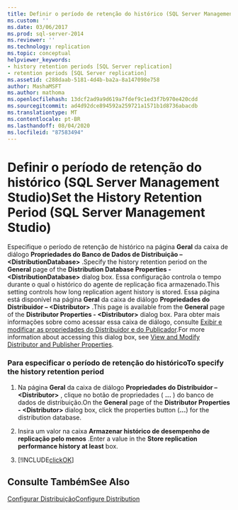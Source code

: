 ```yaml
---
title: Definir o período de retenção do histórico (SQL Server Management Studio) | Microsoft Docs
ms.custom: ''
ms.date: 03/06/2017
ms.prod: sql-server-2014
ms.reviewer: ''
ms.technology: replication
ms.topic: conceptual
helpviewer_keywords:
- history retention periods [SQL Server replication]
- retention periods [SQL Server replication]
ms.assetid: c288daab-5181-4d4b-ba2a-8a147098e758
author: MashaMSFT
ms.author: mathoma
ms.openlocfilehash: 13dcf2ad9a9d619a7fdef9c1ed3f7b970e420cdd
ms.sourcegitcommit: ad4d92dce894592a259721a1571b1d8736abacdb
ms.translationtype: MT
ms.contentlocale: pt-BR
ms.lasthandoff: 08/04/2020
ms.locfileid: "87583494"
---
```

# <a name="set-the-history-retention-period-sql-server-management-studio"></a><span data-ttu-id="486e6-102">Definir o período de retenção do histórico (SQL Server Management Studio)</span><span class="sxs-lookup"><span data-stu-id="486e6-102">Set the History Retention Period (SQL Server Management Studio)</span></span>
  <span data-ttu-id="486e6-103">Especifique o período de retenção de histórico na página **Geral** da caixa de diálogo **Propriedades do Banco de Dados de Distribuição – \<DistributionDatabase>** .</span><span class="sxs-lookup"><span data-stu-id="486e6-103">Specify the history retention period on the **General** page of the **Distribution Database Properties - \<DistributionDatabase>** dialog box.</span></span> <span data-ttu-id="486e6-104">Essa configuração controla o tempo durante o qual o histórico do agente de replicação fica armazenado.</span><span class="sxs-lookup"><span data-stu-id="486e6-104">This setting controls how long replication agent history is stored.</span></span> <span data-ttu-id="486e6-105">Essa página está disponível na página **Geral** da caixa de diálogo **Propriedades do Distribuidor – \<Distributor>** .</span><span class="sxs-lookup"><span data-stu-id="486e6-105">This page is available from the **General** page of the **Distributor Properties - \<Distributor>** dialog box.</span></span> <span data-ttu-id="486e6-106">Para obter mais informações sobre como acessar essa caixa de diálogo, consulte [Exibir e modificar as propriedades do Distribuidor e do Publicador](view-and-modify-distributor-and-publisher-properties.md).</span><span class="sxs-lookup"><span data-stu-id="486e6-106">For more information about accessing this dialog box, see [View and Modify Distributor and Publisher Properties](view-and-modify-distributor-and-publisher-properties.md).</span></span>  
  
### <a name="to-specify-the-history-retention-period"></a><span data-ttu-id="486e6-107">Para especificar o período de retenção do histórico</span><span class="sxs-lookup"><span data-stu-id="486e6-107">To specify the history retention period</span></span>  
  
1.  <span data-ttu-id="486e6-108">Na página **Geral** da caixa de diálogo **Propriedades do Distribuidor – \<Distributor>** , clique no botão de propriedades ( **...** ) do banco de dados de distribuição.</span><span class="sxs-lookup"><span data-stu-id="486e6-108">On the **General** page of the **Distributor Properties - \<Distributor>** dialog box, click the properties button (**...**) for the distribution database.</span></span>  
  
2.  <span data-ttu-id="486e6-109">Insira um valor na caixa **Armazenar histórico de desempenho de replicação pelo menos** .</span><span class="sxs-lookup"><span data-stu-id="486e6-109">Enter a value in the **Store replication performance history at least** box.</span></span>  
  
3.  [!INCLUDE[clickOK](../../includes/clickok-md.md)]  
  
## <a name="see-also"></a><span data-ttu-id="486e6-110">Consulte Também</span><span class="sxs-lookup"><span data-stu-id="486e6-110">See Also</span></span>  
 [<span data-ttu-id="486e6-111">Configurar Distribuição</span><span class="sxs-lookup"><span data-stu-id="486e6-111">Configure Distribution</span></span>](configure-distribution.md)  
  
  
